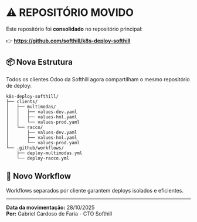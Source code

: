 # ⚠️ REPOSITÓRIO MOVIDO

Este repositório foi **consolidado** no repositório principal:

👉 **https://github.com/softhill/k8s-deploy-softhill**

## 📦 Nova Estrutura

Todos os clientes Odoo da Softhill agora compartilham o mesmo repositório de deploy:

```
k8s-deploy-softhill/
├── clients/
│   ├── multimodas/
│   │   ├── values-dev.yaml
│   │   ├── values-hml.yaml
│   │   └── values-prod.yaml
│   └── racco/
│       ├── values-dev.yaml
│       ├── values-hml.yaml
│       └── values-prod.yaml
└── .github/workflows/
    ├── deploy-multimodas.yml
    └── deploy-racco.yml
```

## 🚀 Novo Workflow

Workflows separados por cliente garantem deploys isolados e eficientes.

---

**Data da movimentação:** 28/10/2025  
**Por:** Gabriel Cardoso de Faria - CTO Softhill
